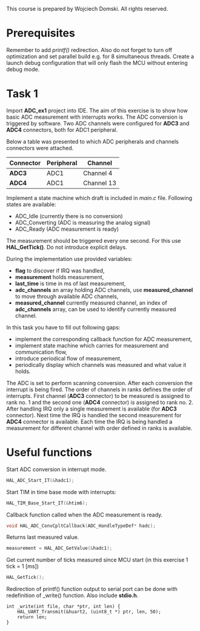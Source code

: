 This course is prepared by Wojciech Domski.
All rights reserved.

# Prerequisites

Remember to add *printf()* redirection.
Also do not forget to turn off optimization and 
set parallel build e.g. for 8 simultaneous threads.
Create a launch debug configuration that 
will only flash the MCU without entering debug mode.

# Task 1

Import **ADC_ex1** project into IDE.
The aim of this exercise is to show how basic ADC 
measurement with interrupts works.
The ADC conversion is triggered by software. Two 
ADC channels were configured for **ADC3** and **ADC4** 
connectors, both for ADC1 peripheral. 

Below a table was presented to which ADC peripherals 
and channels connectors were attached.

|Connector|Peripheral|Channel    |
|-|-|-|
|**ADC3** | ADC1     | Channel 4 |
|**ADC4** | ADC1     | Channel 13|

Implement a state machine which draft is included in 
*main.c* file. Following states are available:
- ADC_Idle (currently there is no conversion)
- ADC_Converting (ADC is measuring the analog signal)
- ADC_Ready (ADC measurement is ready)

The measurement should be triggered every one second. 
For this use **HAL_GetTick()**. Do not introduce explicit 
delays.

During the implementation use provided variables: 
- **flag** to discover if IRQ was handled, 
- **measurement** holds measurement, 
- **last_time** is time in ms of last measurement, 
- **adc_channels** an array holding ADC channels, use 
**measured_channel** to move through available ADC channels,
- **measured_channel** currently measured channel, an index of 
**adc_channels** array, can be used to identify currently 
measured channel.

In this task you have to fill out following gaps:

- implement the corresponding callback function for ADC measurement,
- implement state machine which carries for measurement and 
communication flow,
- introduce periodical flow of measurement,
- periodically display which channels was measured and what value 
it holds.

The ADC is set to perform scanning conversion. 
After each conversion the interrupt is being fired. 
The order of channels in ranks defines the order of interrupts. 
First channel (**ADC3** connector) to be measured is assigned to 
rank no. 1 and the second one (**ADC4** connector) is 
assigned to rank no. 2. After handling IRQ only a single 
measurement is available (for **ADC3** connector). Next 
time the IRQ is handled the second measurement for **ADC4** 
connector is available. Each time the IRQ is being handled 
a measurement for different channel with order defined in 
ranks is available.

# Useful functions

Start ADC conversion in interrupt mode.
```C
HAL_ADC_Start_IT(&hadc1);
```

Start TIM in time base mode with interrupts:
```C
HAL_TIM_Base_Start_IT(&htim6);
```

Callback function called when the ADC measurement is ready.
```C
void HAL_ADC_ConvCpltCallback(ADC_HandleTypeDef* hadc);
```

Returns last measured value.
```C
measurement = HAL_ADC_GetValue(&hadc1);
```

Get current number of ticks measured since 
MCU start (in this exercise 1 tick = 1 [ms])
```C
HAL_GetTick();
```

Redirection of printf() function output to serial port 
can be done with redefinition of _write() function.
Also include **stdio.h**.

```
int _write(int file, char *ptr, int len) {
	HAL_UART_Transmit(&huart2, (uint8_t *) ptr, len, 50);
	return len;
}
```




